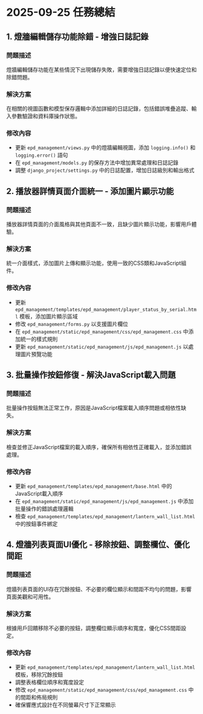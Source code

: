 # 2025-09-25 任務總結

## 1. 燈牆編輯儲存功能除錯 - 增強日誌記錄

### 問題描述
燈牆編輯儲存功能在某些情況下出現儲存失敗，需要增強日誌記錄以便快速定位和除錯問題。

### 解決方案
在相關的視圖函數和模型保存邏輯中添加詳細的日誌記錄，包括錯誤堆疊追蹤、輸入參數驗證和資料庫操作狀態。

### 修改內容
- 更新 `epd_management/views.py` 中的燈牆編輯視圖，添加 `logging.info()` 和 `logging.error()` 語句
- 在 `epd_management/models.py` 的保存方法中增加異常處理和日誌記錄
- 調整 `django_project/settings.py` 中的日誌配置，增加日誌級別和輸出格式

## 2. 播放器詳情頁面介面統一 - 添加圖片顯示功能

### 問題描述
播放器詳情頁面的介面風格與其他頁面不一致，且缺少圖片顯示功能，影響用戶體驗。

### 解決方案
統一介面樣式，添加圖片上傳和顯示功能，使用一致的CSS類和JavaScript組件。

### 修改內容
- 更新 `epd_management/templates/epd_management/player_status_by_serial.html` 模板，添加圖片顯示區域
- 修改 `epd_management/forms.py` 以支援圖片欄位
- 在 `epd_management/static/epd_management/css/epd_management.css` 中添加統一的樣式規則
- 更新 `epd_management/static/epd_management/js/epd_management.js` 以處理圖片預覽功能

## 3. 批量操作按鈕修復 - 解決JavaScript載入問題

### 問題描述
批量操作按鈕無法正常工作，原因是JavaScript檔案載入順序問題或相依性缺失。

### 解決方案
檢查並修正JavaScript檔案的載入順序，確保所有相依性正確載入，並添加錯誤處理。

### 修改內容
- 更新 `epd_management/templates/epd_management/base.html` 中的JavaScript載入順序
- 在 `epd_management/static/epd_management/js/epd_management.js` 中添加批量操作的錯誤處理邏輯
- 檢查 `epd_management/templates/epd_management/lantern_wall_list.html` 中的按鈕事件綁定

## 4. 燈牆列表頁面UI優化 - 移除按鈕、調整欄位、優化間距

### 問題描述
燈牆列表頁面的UI存在冗餘按鈕、不必要的欄位顯示和間距不均勻的問題，影響頁面美觀和可用性。

### 解決方案
根據用戶回饋移除不必要的按鈕，調整欄位顯示順序和寬度，優化CSS間距設定。

### 修改內容
- 更新 `epd_management/templates/epd_management/lantern_wall_list.html` 模板，移除冗餘按鈕
- 調整表格欄位順序和寬度設定
- 修改 `epd_management/static/epd_management/css/epd_management.css` 中的間距和佈局規則
- 確保響應式設計在不同螢幕尺寸下正常顯示